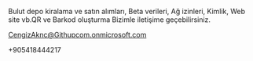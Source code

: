 
Bulut depo kiralama ve  satın alımları, Beta verileri,
Ağ izinleri,
Kimlik, Web site vb.QR ve Barkod oluşturma 
Bizimle iletişime geçebilirsiniz.

CengizAknc@Githupcom.onmicrosoft.com

+905418444217

